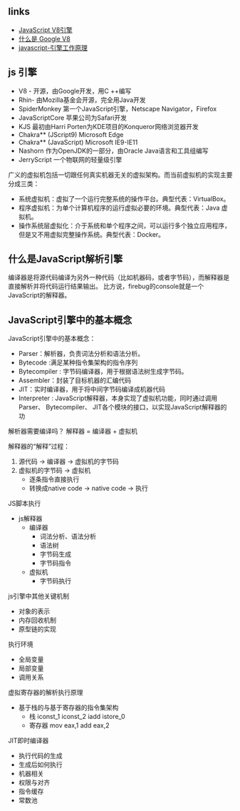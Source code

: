 
## links
* [JavaScript V8引擎](https://www.jianshu.com/p/81f6ded64ab2)
* [什么是 Google V8](https://www.jianshu.com/p/906eafb41ea6)
* [javascript-引擎工作原理](https://www.cnblogs.com/970119449blog/p/8080133.html)

## js 引擎
* V8 - 开源，由Google开发，用C ++编写
* Rhin- 由Mozilla基金会开源，完全用Java开发
* SpiderMonkey 第一个JavaScript引擎，Netscape Navigator，Firefox
* JavaScriptCore 苹果公司为Safari开发
* KJS 最初由Harri Porten为KDE项目的Konqueror网络浏览器开发
* Chakra** (JScript9) Microsoft Edge
* Chakra** (JavaScript) Microsoft IE9-IE11
* Nashorn 作为OpenJDK的一部分，由Oracle Java语言和工具组编写
* JerryScript 一个物联网的轻量级引擎

广义的虚拟机包括一切跟任何真实机器无关的虚拟架构。而当前虚拟机的实现主要分成三类：
* 系统虚拟机：虚拟了一个运行完整系统的操作平台。典型代表：VirtualBox。
* 程序虚拟机：为单个计算机程序的运行虚拟必要的环境。典型代表：Java 虚拟机。
* 操作系统层虚拟化：介于系统和单个程序之间，可以运行多个独立应用程序，但是又不用虚拟完整操作系统。典型代表：Docker。

## 什么是JavaScript解析引擎
编译器是将源代码编译为另外一种代码（比如机器码，或者字节码），而解释器是直接解析并将代码运行结果输出。 比方说，firebug的console就是一个JavaScript的解释器。

## JavaScript引擎中的基本概念
JavaScript引擎中的基本概念：
* Parser：解析器，负责词法分析和语法分析。
* Bytecode :满足某种指令集架构的指令序列
* Bytecompiler : 字节码编译器，用于根据语法树生成字节码。
* Assembler：封装了目标机器的汇编代码
* JIT：实时编译器，用于将中间字节码编译成机器代码
* Interpreter : JavaScript解释器，本身实现了虚拟机功能，同时通过调用Parser、 Bytecompiler、 JIT各个模块的接口，以实现JavaScript解释器的功


解析器需要编译吗？
解释器 = 编译器 + 虚拟机

解释器的“解释”过程：
1. 源代码 -> 编译器 -> 虚拟机的字节码
2. 虚拟机的字节码 -> 虚拟机
   * 逐条指令直接执行
   * 转换成native code -> native code -> 执行

JS脚本执行
* js解释器
  * 编译器
    * 词法分析、语法分析
    * 语法树
    * 字节码生成
    * 字节码指令
  * 虚拟机
    * 字节码执行

js引擎中其他关键机制
* 对象的表示
* 内存回收机制
* 原型链的实现

执行环境
* 全局变量
* 局部变量
* 调用关系

虚拟寄存器的解析执行原理
* 基于栈的与基于寄存器的指令集架构
  * 栈 iconst_1 iconst_2 iadd istore_0
  * 寄存器 mov eax,1 add eax,2

JIT即时编译器
* 执行代码的生成
* 生成后如何执行
* 机器相关
* 权限与对齐
* 指令缓存
* 常数池